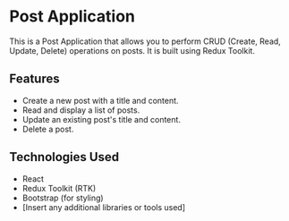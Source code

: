 # Post Application

This is a Post Application that allows you to perform CRUD (Create, Read, Update, Delete) operations on posts. It is built using Redux Toolkit.

## Features

- Create a new post with a title and content.
- Read and display a list of posts.
- Update an existing post's title and content.
- Delete a post.

## Technologies Used

- React
- Redux Toolkit (RTK)
- Bootstrap (for styling)
- [Insert any additional libraries or tools used]
